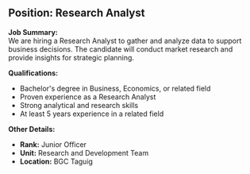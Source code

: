 ## **Position: Research Analyst**

**Job Summary:**  
We are hiring a Research Analyst to gather and analyze data to support business decisions. The candidate will conduct market research and provide insights for strategic planning.

**Qualifications:**  
- Bachelor's degree in Business, Economics, or related field
- Proven experience as a Research Analyst
- Strong analytical and research skills
- At least 5 years experience in a related field

**Other Details:**
- **Rank:** Junior Officer
- **Unit:** Research and Development Team
- **Location:** BGC Taguig